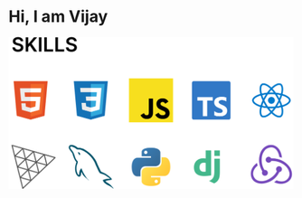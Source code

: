 # Hi, I am Vijay

<p align='center'>
<img src='https://github.com/vijayverma2003/vijayverma2003/blob/main/skills.svg' alt='skills' />
</p>
